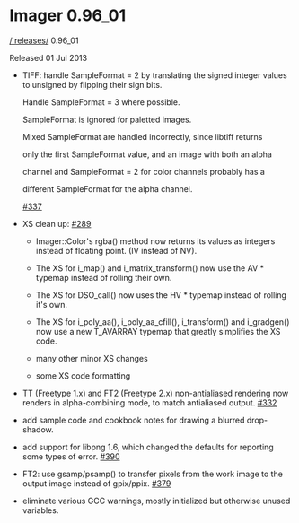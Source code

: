 # Imager 0.96_01

[ / ](..) [releases/](./) 0.96_01

Released 01 Jul 2013

 - TIFF: handle SampleFormat = 2 by translating the signed integer values to unsigned by flipping their sign bits.

   Handle SampleFormat = 3 where possible.

   SampleFormat is ignored for paletted images.

   Mixed SampleFormat are handled incorrectly, since libtiff returns

   only the first SampleFormat value, and an image with both an alpha

   channel and SampleFormat = 2 for color channels probably has a

   different SampleFormat for the alpha channel.

   [#337](https://github.com/tonycoz/imager/issues/337)

 - XS clean up: [#289](https://github.com/tonycoz/imager/issues/289)

   - Imager::Color's rgba() method now returns its values as integers instead of floating point. (IV instead of NV).

   - The XS for i_map() and i_matrix_transform() now use the AV * typemap instead of rolling their own.

   - The XS for DSO_call() now uses the HV * typemap instead of rolling it's own.

   - The XS for i_poly_aa(), i_poly_aa_cfill(), i_transform() and i_gradgen() now use a new T_AVARRAY typemap that greatly simplifies the XS code.

   - many other minor XS changes

   - some XS code formatting

 - TT (Freetype 1.x) and FT2 (Freetype 2.x) non-antialiased rendering now renders in alpha-combining mode, to match antialiased output. [#332](https://github.com/tonycoz/imager/issues/332)

 - add sample code and cookbook notes for drawing a blurred drop-shadow.

 - add support for libpng 1.6, which changed the defaults for reporting some types of error. [#390](https://github.com/tonycoz/imager/issues/390)

 - FT2: use gsamp/psamp() to transfer pixels from the work image to the output image instead of gpix/ppix. [#379](https://github.com/tonycoz/imager/issues/379)

 - eliminate various GCC warnings, mostly initialized but otherwise unused variables.